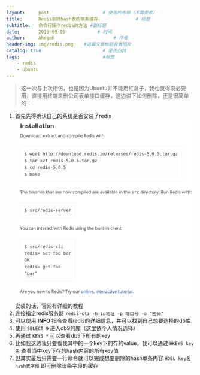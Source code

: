 ```yaml
---
layout:     post                    # 使用的布局（不需要改）
title:      Redis删除hash表的单条缓存              # 标题 
subtitle:   命令行操作redis的方法 #副标题
date:       2019-09-05            # 时间
author:     AhogeK                      # 作者
header-img: img/redis.png    #这篇文章标题背景图片
catalog: true                       # 是否归档
tags:                               #标签
    - redis
    - ubuntu
---
```


>这一次与上次相仿，也是因为Ubuntu并不能用红盒子，我也觉得没必要用，直接用终端来删公司表单接口缓存，这边讲下如何删除，还是很简单的：
1. 首先先得确认自己的系统是否安装了redis
<a href="https://redis.io/download">![install](/img/Screenshot&#32;from&#32;2019-09-05&#32;09-24-25.png)</a>
安装的话，官网有详细的教程
2. 连接指定redis服务器
``redis-cli -h ip地址 -p 端口号 -a "密码"``
3. 可以使用 **INFO** 指令查看redis的详细信息，并可以找到自己想要选择的db库
4. 使用 ``SELECT 9`` 进入db9的库（这里依个人情况选择）
5. 再通过 ``KEYS *`` 可以查看db9下所有的key
6. 比如我这边我只要看我其中的一个key下的存的value，我可以通过 ``HKEYS key名`` 查看当中key下存的hash内容的所有key值
7. 但其实最后只需要一行命令就可以完成想要删除的hash单条内容
``HDEL key名 hash表字段`` 即可删除该条字段的缓存
